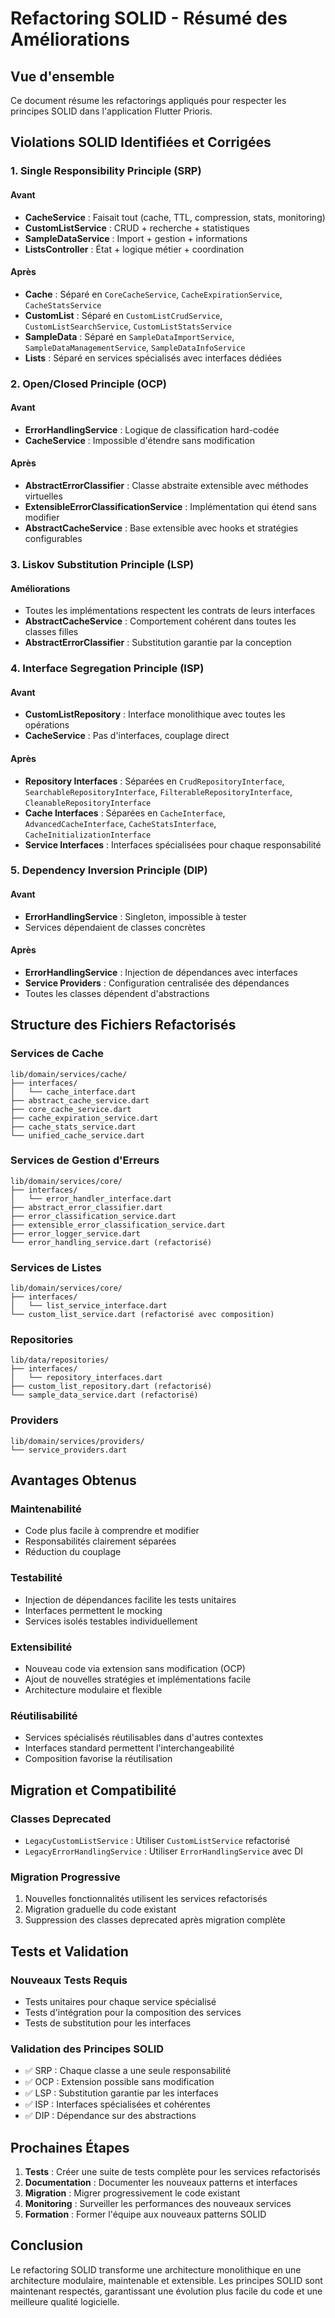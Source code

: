 # Refactoring SOLID - Résumé des Améliorations

## Vue d'ensemble

Ce document résume les refactorings appliqués pour respecter les principes SOLID dans l'application Flutter Prioris.

## Violations SOLID Identifiées et Corrigées

### 1. Single Responsibility Principle (SRP)

#### Avant
- **CacheService** : Faisait tout (cache, TTL, compression, stats, monitoring)
- **CustomListService** : CRUD + recherche + statistiques
- **SampleDataService** : Import + gestion + informations
- **ListsController** : État + logique métier + coordination

#### Après
- **Cache** : Séparé en `CoreCacheService`, `CacheExpirationService`, `CacheStatsService`
- **CustomList** : Séparé en `CustomListCrudService`, `CustomListSearchService`, `CustomListStatsService`
- **SampleData** : Séparé en `SampleDataImportService`, `SampleDataManagementService`, `SampleDataInfoService`
- **Lists** : Séparé en services spécialisés avec interfaces dédiées

### 2. Open/Closed Principle (OCP)

#### Avant
- **ErrorHandlingService** : Logique de classification hard-codée
- **CacheService** : Impossible d'étendre sans modification

#### Après
- **AbstractErrorClassifier** : Classe abstraite extensible avec méthodes virtuelles
- **ExtensibleErrorClassificationService** : Implémentation qui étend sans modifier
- **AbstractCacheService** : Base extensible avec hooks et stratégies configurables

### 3. Liskov Substitution Principle (LSP)

#### Améliorations
- Toutes les implémentations respectent les contrats de leurs interfaces
- **AbstractCacheService** : Comportement cohérent dans toutes les classes filles
- **AbstractErrorClassifier** : Substitution garantie par la conception

### 4. Interface Segregation Principle (ISP)

#### Avant
- **CustomListRepository** : Interface monolithique avec toutes les opérations
- **CacheService** : Pas d'interfaces, couplage direct

#### Après
- **Repository Interfaces** : Séparées en `CrudRepositoryInterface`, `SearchableRepositoryInterface`, `FilterableRepositoryInterface`, `CleanableRepositoryInterface`
- **Cache Interfaces** : Séparées en `CacheInterface`, `AdvancedCacheInterface`, `CacheStatsInterface`, `CacheInitializationInterface`
- **Service Interfaces** : Interfaces spécialisées pour chaque responsabilité

### 5. Dependency Inversion Principle (DIP)

#### Avant
- **ErrorHandlingService** : Singleton, impossible à tester
- Services dépendaient de classes concrètes

#### Après
- **ErrorHandlingService** : Injection de dépendances avec interfaces
- **Service Providers** : Configuration centralisée des dépendances
- Toutes les classes dépendent d'abstractions

## Structure des Fichiers Refactorisés

### Services de Cache
```
lib/domain/services/cache/
├── interfaces/
│   └── cache_interface.dart
├── abstract_cache_service.dart
├── core_cache_service.dart
├── cache_expiration_service.dart
├── cache_stats_service.dart
└── unified_cache_service.dart
```

### Services de Gestion d'Erreurs
```
lib/domain/services/core/
├── interfaces/
│   └── error_handler_interface.dart
├── abstract_error_classifier.dart
├── error_classification_service.dart
├── extensible_error_classification_service.dart
├── error_logger_service.dart
└── error_handling_service.dart (refactorisé)
```

### Services de Listes
```
lib/domain/services/core/
├── interfaces/
│   └── list_service_interface.dart
└── custom_list_service.dart (refactorisé avec composition)
```

### Repositories
```
lib/data/repositories/
├── interfaces/
│   └── repository_interfaces.dart
├── custom_list_repository.dart (refactorisé)
└── sample_data_service.dart (refactorisé)
```

### Providers
```
lib/domain/services/providers/
└── service_providers.dart
```

## Avantages Obtenus

### Maintenabilité
- Code plus facile à comprendre et modifier
- Responsabilités clairement séparées
- Réduction du couplage

### Testabilité
- Injection de dépendances facilite les tests unitaires
- Interfaces permettent le mocking
- Services isolés testables individuellement

### Extensibilité
- Nouveau code via extension sans modification (OCP)
- Ajout de nouvelles stratégies et implémentations facile
- Architecture modulaire et flexible

### Réutilisabilité
- Services spécialisés réutilisables dans d'autres contextes
- Interfaces standard permettent l'interchangeabilité
- Composition favorise la réutilisation

## Migration et Compatibilité

### Classes Deprecated
- `LegacyCustomListService` : Utiliser `CustomListService` refactorisé
- `LegacyErrorHandlingService` : Utiliser `ErrorHandlingService` avec DI

### Migration Progressive
1. Nouvelles fonctionnalités utilisent les services refactorisés
2. Migration graduelle du code existant
3. Suppression des classes deprecated après migration complète

## Tests et Validation

### Nouveaux Tests Requis
- Tests unitaires pour chaque service spécialisé
- Tests d'intégration pour la composition des services
- Tests de substitution pour les interfaces

### Validation des Principes SOLID
- ✅ SRP : Chaque classe a une seule responsabilité
- ✅ OCP : Extension possible sans modification
- ✅ LSP : Substitution garantie par les interfaces
- ✅ ISP : Interfaces spécialisées et cohérentes
- ✅ DIP : Dépendance sur des abstractions

## Prochaines Étapes

1. **Tests** : Créer une suite de tests complète pour les services refactorisés
2. **Documentation** : Documenter les nouveaux patterns et interfaces
3. **Migration** : Migrer progressivement le code existant
4. **Monitoring** : Surveiller les performances des nouveaux services
5. **Formation** : Former l'équipe aux nouveaux patterns SOLID

## Conclusion

Le refactoring SOLID transforme une architecture monolithique en une architecture modulaire, maintenable et extensible. Les principes SOLID sont maintenant respectés, garantissant une évolution plus facile du code et une meilleure qualité logicielle.